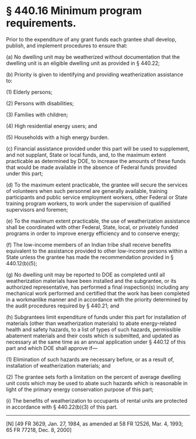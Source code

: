 # § 440.16   Minimum program requirements.

Prior to the expenditure of any grant funds each grantee shall develop, publish, and implement procedures to ensure that:


(a) No dwelling unit may be weatherized without documentation that the dwelling unit is an eligible dwelling unit as provided in § 440.22; 


(b) Priority is given to identifying and providing weatherization assistance to: 


(1) Elderly persons; 


(2) Persons with disabilities; 


(3) Families with children; 


(4) High residential energy users; and 


(5) Households with a high energy burden. 


(c) Financial assistance provided under this part will be used to supplement, and not supplant, State or local funds, and, to the maximum extent practicable as determined by DOE, to increase the amounts of these funds that would be made available in the absence of Federal funds provided under this part; 


(d) To the maximum extent practicable, the grantee will secure the services of volunteers when such personnel are generally available, training participants and public service employment workers, other Federal or State training program workers, to work under the supervision of qualified supervisors and foremen; 


(e) To the maximum extent practicable, the use of weatherization assistance shall be coordinated with other Federal, State, local, or privately funded programs in order to improve energy efficiency and to conserve energy; 


(f) The low-income members of an Indian tribe shall receive benefits equivalent to the assistance provided to other low-income persons within a State unless the grantee has made the recommendation provided in § 440.12(b)(5); 


(g) No dwelling unit may be reported to DOE as completed until all weatherization materials have been installed and the subgrantee, or its authorized representative, has performed a final inspection(s) including any mechanical work performed and certified that the work has been completed in a workmanlike manner and in accordance with the priority determined by the audit procedures required by § 440.21; and 


(h) Subgrantees limit expenditure of funds under this part for installation of materials (other than weatherization materials) to abate energy-related health and safety hazards, to a list of types of such hazards, permissible abatement materials and their costs which is submitted, and updated as necessary at the same time as an annual application under § 440.12 of this part and which DOE shall approve if— 


(1) Elimination of such hazards are necessary before, or as a result of, installation of weatherization materials; and 


(2) The grantee sets forth a limitation on the percent of average dwelling unit costs which may be used to abate such hazards which is reasonable in light of the primary energy conservation purpose of this part; 


(i) The benefits of weatherization to occupants of rental units are protected in accordance with § 440.22(b)(3) of this part. 



---

[N] [49 FR 3629, Jan. 27, 1984, as amended at 58 FR 12526, Mar. 4, 1993; 65 FR 77218, Dec. 8, 2000]




